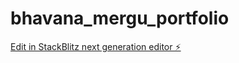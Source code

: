 # bhavana_mergu_portfolio

[Edit in StackBlitz next generation editor ⚡️](https://stackblitz.com/~/github.com/bhavanamergu/bhavana_mergu_portfolio)